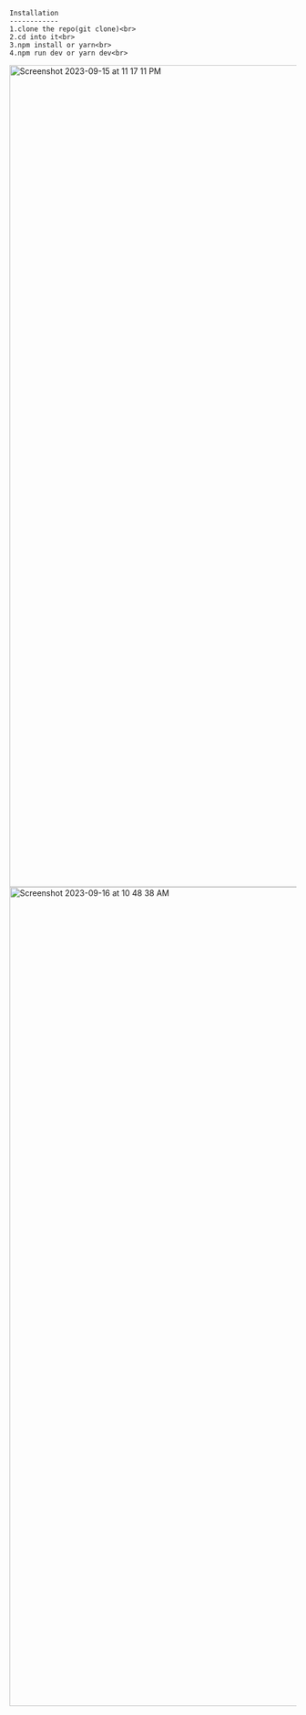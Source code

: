 ```
Installation
------------
1.clone the repo(git clone)<br>
2.cd into it<br>
3.npm install or yarn<br>
4.npm run dev or yarn dev<br>

```
<img width="1440" alt="Screenshot 2023-09-15 at 11 17 11 PM" src="https://github.com/Bilalbasheer100/Nextjs13-course_app/assets/108890773/4cb6e119-cfa8-4de9-b0da-52c6b1d55b54">

<img width="1435" alt="Screenshot 2023-09-16 at 10 48 38 AM" src="https://github.com/Bilalbasheer100/Nextjs13-course_app/assets/108890773/c297e109-e3f9-47ec-9b4c-a63b9d083e30">
